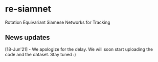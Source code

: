 # re-siamnet
Rotation Equivariant Siamese Networks for Tracking

## News updates
[18-Jun'21] - We apologize for the delay. We will soon start uploading the code and the dataset. Stay tuned :)
